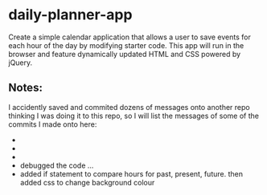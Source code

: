 # daily-planner-app
Create a simple calendar application that allows a user to save events for each hour of the day by modifying starter code. This app will run in the browser and feature dynamically updated HTML and CSS powered by jQuery.


## Notes:
I accidently saved and commited dozens of messages onto another repo thinking I was doing it to this repo, so I will list the messages of some of the commits I made onto here:

-
-
-
- debugged the code ...
- added if statement to compare hours for past, present, future. then added css to change background colour